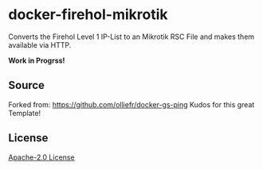 # docker-firehol-mikrotik
Converts the Firehol Level 1 IP-List to an Mikrotik RSC File and makes them available via HTTP.

**Work in Progrss!**

## Source
Forked from: https://github.com/olliefr/docker-gs-ping
Kudos for this great Template!

## License

[Apache-2.0 License](LICENSE)
